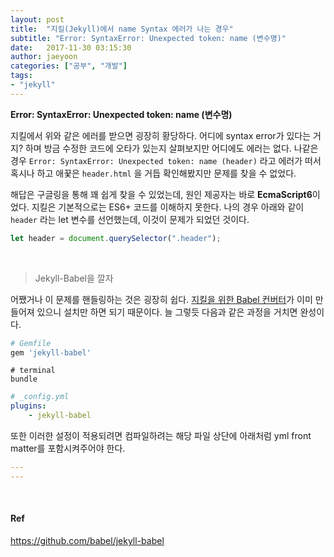 ```yaml
---
layout: post
title:  "지킬(Jekyll)에서 name Syntax 에러가 나는 경우"
subtitle: "Error: SyntaxError: Unexpected token: name (변수명)"
date:   2017-11-30 03:15:30
author: jaeyoon
categories: ["공부", "개발"]
tags:
- "jekyll"
---
```



**Error: SyntaxError: Unexpected token: name (변수명)**

지킬에서 위와 같은 에러를 받으면 굉장히 황당하다. 어디에 syntax error가 있다는 거지? 하며 방금 수정한 코드에 오타가 있는지 살펴보지만 어디에도 에러는 없다. 나같은 경우 `Error: SyntaxError: Unexpected token: name (header)` 라고 에러가 떠서 혹시나 하고 애꿎은 `header.html` 을 거듭 확인해봤지만 문제를 찾을 수 없었다.

해답은 구글링을 통해 꽤 쉽게 찾을 수 있었는데, 원인 제공자는 바로 **EcmaScript6**이었다. 지킬은 기본적으로는 ES6+ 코드를 이해하지 못한다. 나의 경우 아래와 같이 `header` 라는 let 변수를 선언했는데, 이것이 문제가 되었던 것이다.

```javascript
let header = document.querySelector(".header");
```

<br>

> Jekyll-Babel을 깔자

어쨌거나 이 문제를 핸들링하는 것은 굉장히 쉽다. [지킬을 위한 Babel 컨버터](https://github.com/babel/jekyll-babel)가 이미 만들어져 있으니 설치만 하면 되기 때문이다. 늘 그렇듯 다음과 같은 과정을 거치면 완성이다.

```ruby
# Gemfile
gem 'jekyll-babel'
```

```shell
# terminal
bundle
```

```yaml
# _config.yml
plugins:
	- jekyll-babel
```

또한 이러한 설정이 적용되려면 컴파일하려는 해당 파일 상단에 아래처럼 yml front matter를 포함시켜주어야 한다.

```yaml
---
---
```



<br>

#### Ref

https://github.com/babel/jekyll-babel